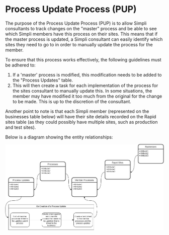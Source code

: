 # Process Update Process (PUP)

The purpose of the Process Update Process (PUP) is to allow Simpli consultants to track changes on the "master" process and be able to see which Simpli members have this process on their sites. This means that if the master process is updated, a Simpli consultant can easily identify which sites they need to go to in order to manually update the process for the member.

To ensure that this process works effectively, the following guidelines must be adhered to:

1. If a 'master' process is modified, this modification needs to be added to the "Process Updates" table.
2. This will then create a task for each implementation of the process for the sites consultant to manually update this. In some situations, the member may have modified it too much from the original for the change to be made. This is up to the discretion of the consultant.

Another point to note is that each Simpli member (represented on the businesses table below) will have their site details recorded on the Rapid sites table (as they could possibly have multiple sites, such as production and test sites).

Below is a diagram showing the entity relationships:

![image-1675734560975.png](./downloaded_image_1705285850870.png)